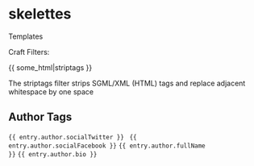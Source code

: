 # skelettes
Templates


Craft Filters:


{{ some_html|striptags }}
<p>The striptags filter strips SGML/XML (HTML) tags and replace adjacent whitespace by one space </p>


<h2>Author Tags</h2>

<code>{{ entry.author.socialTwitter }} </code>
<code>{{ entry.author.socialFacebook }}</code>
<code>{{ entry.author.fullName }}</code>
<code>{{ entry.author.bio }}</code>

